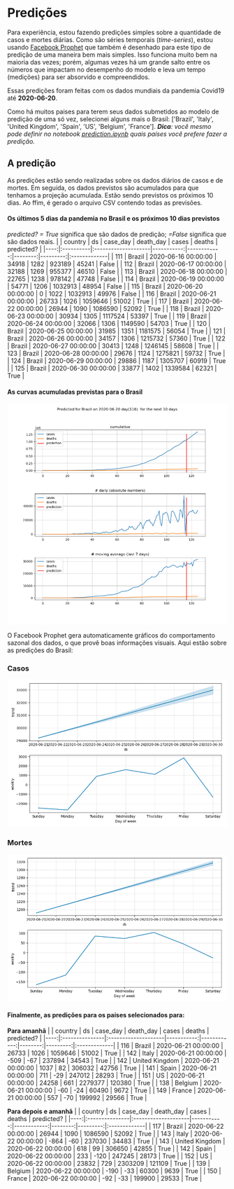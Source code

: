# **Predições**
Para experiência, estou fazendo predições simples sobre a quantidade de casos e mortes diárias. Como são séries temporais (*time-series*), estou usando [Facebook Prophet](https://facebook.github.io/prophet/docs/quick_start.html) que também é desenhado para este tipo de predição de uma maneira bem mais simples. Isso funciona muito bem na maioria das vezes; porém, algumas vezes há um grande salto entre os números que impactam no desempenho do modelo e leva um tempo (medições) para ser absorvido e compreendidos.

Essas predições foram feitas com os dados mundiais da pandemia Covid19 até **2020-06-20**.

Como há muitos paises para terem seus dados submetidos ao modelo de predição de uma só vez, selecionei alguns mais o Brasil:
['Brazil', 'Italy', 'United Kingdom', 'Spain', 'US', 'Belgium', 'France'].
***Dica**: você mesmo pode definir no notebook *[prediction.ipynb](../prediction.ipynb)* quais países você prefere fazer a predição.*


## A predição
As predições estão sendo realizadas sobre os dados diários de casos e de mortes. Em seguida, os dados previstos são acumulados para que tenhamos a projeção acumulada. Estão sendo previstos os próximos 10 dias.
Ao ffim, é gerado o arquivo CSV contendo todas as previsões.

#### Os últimos 5 dias da pandemia no Brasil e os próximos 10 dias previstos
*predicted? = True* significa que são dados de predição; *=False* significa que são dados reais.
|     | country   | ds                  |   case_day |   death_day |   cases |   deaths | predicted?   |
|----:|:----------|:--------------------|-----------:|------------:|--------:|---------:|:-------------|
| 111 | Brazil    | 2020-06-16 00:00:00 |      34918 |        1282 |  923189 |    45241 | False        |
| 112 | Brazil    | 2020-06-17 00:00:00 |      32188 |        1269 |  955377 |    46510 | False        |
| 113 | Brazil    | 2020-06-18 00:00:00 |      22765 |        1238 |  978142 |    47748 | False        |
| 114 | Brazil    | 2020-06-19 00:00:00 |      54771 |        1206 | 1032913 |    48954 | False        |
| 115 | Brazil    | 2020-06-20 00:00:00 |          0 |        1022 | 1032913 |    49976 | False        |
| 116 | Brazil    | 2020-06-21 00:00:00 |      26733 |        1026 | 1059646 |    51002 | True         |
| 117 | Brazil    | 2020-06-22 00:00:00 |      26944 |        1090 | 1086590 |    52092 | True         |
| 118 | Brazil    | 2020-06-23 00:00:00 |      30934 |        1305 | 1117524 |    53397 | True         |
| 119 | Brazil    | 2020-06-24 00:00:00 |      32066 |        1306 | 1149590 |    54703 | True         |
| 120 | Brazil    | 2020-06-25 00:00:00 |      31985 |        1351 | 1181575 |    56054 | True         |
| 121 | Brazil    | 2020-06-26 00:00:00 |      34157 |        1306 | 1215732 |    57360 | True         |
| 122 | Brazil    | 2020-06-27 00:00:00 |      30413 |        1248 | 1246145 |    58608 | True         |
| 123 | Brazil    | 2020-06-28 00:00:00 |      29676 |        1124 | 1275821 |    59732 | True         |
| 124 | Brazil    | 2020-06-29 00:00:00 |      29886 |        1187 | 1305707 |    60919 | True         |
| 125 | Brazil    | 2020-06-30 00:00:00 |      33877 |        1402 | 1339584 |    62321 | True         |

 #### As curvas acumuladas previstas para o Brasil
![](brazil_predictions.png)

 O Facebook Prophet gera automaticamente gráficos do comportamento sazonal dos dados, o que provê boas informações visuais. Aqui estão sobre as predições do Brasil:
### Casos
![](brazil_prophet_cases.png)

 ### Mortes
![](brazil_prophet_deaths.png)
#### Finalmente, as predições para os países selecionados para:
**Para amanhã**
|     | country        | ds                  |   case_day |   death_day |   cases |   deaths | predicted?   |
|----:|:---------------|:--------------------|-----------:|------------:|--------:|---------:|:-------------|
| 116 | Brazil         | 2020-06-21 00:00:00 |      26733 |        1026 | 1059646 |    51002 | True         |
| 142 | Italy          | 2020-06-21 00:00:00 |       -509 |         -67 |  237894 |    34543 | True         |
| 142 | United Kingdom | 2020-06-21 00:00:00 |       1037 |          82 |  306032 |    42756 | True         |
| 141 | Spain          | 2020-06-21 00:00:00 |        711 |         -29 |  247012 |    28293 | True         |
| 151 | US             | 2020-06-21 00:00:00 |      24258 |         661 | 2279377 |   120380 | True         |
| 138 | Belgium        | 2020-06-21 00:00:00 |        -60 |         -24 |   60490 |     9672 | True         |
| 149 | France         | 2020-06-21 00:00:00 |        557 |         -70 |  199992 |    29566 | True         |

 **Para depois e amanhã** 
|     | country        | ds                  |   case_day |   death_day |   cases |   deaths | predicted?   |
|----:|:---------------|:--------------------|-----------:|------------:|--------:|---------:|:-------------|
| 117 | Brazil         | 2020-06-22 00:00:00 |      26944 |        1090 | 1086590 |    52092 | True         |
| 143 | Italy          | 2020-06-22 00:00:00 |       -864 |         -60 |  237030 |    34483 | True         |
| 143 | United Kingdom | 2020-06-22 00:00:00 |        618 |          99 |  306650 |    42855 | True         |
| 142 | Spain          | 2020-06-22 00:00:00 |        233 |        -120 |  247245 |    28173 | True         |
| 152 | US             | 2020-06-22 00:00:00 |      23832 |         729 | 2303209 |   121109 | True         |
| 139 | Belgium        | 2020-06-22 00:00:00 |       -190 |         -33 |   60300 |     9639 | True         |
| 150 | France         | 2020-06-22 00:00:00 |        -92 |         -33 |  199900 |    29533 | True         |